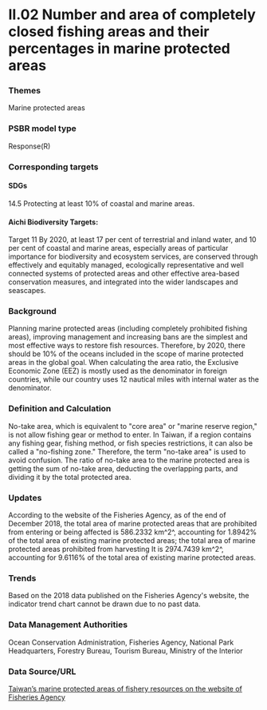 # II.02 Number and area of completely closed fishing areas and their percentages in marine protected areas

<script type="text/javascript" src="http://cdn.mathjax.org/mathjax/latest/MathJax.js?config=TeX-AMS-MML_HTMLorMML"></script>

### Themes
Marine protected areas
### PSBR model type
Response(R)
### Corresponding targets
#### SDGs
14.5 Protecting at least 10% of coastal and marine areas.
#### Aichi Biodiversity Targets:
Target 11 By 2020, at least 17 per cent of terrestrial and inland water, and 10 per cent of coastal and marine areas, especially areas of particular importance for biodiversity and ecosystem services, are conserved through effectively and equitably managed, ecologically representative and well connected systems of protected areas and other effective area-based conservation measures, and integrated into the wider landscapes and seascapes.
### Background
Planning marine protected areas (including completely prohibited fishing areas), improving management and increasing bans are the simplest and most effective ways to restore fish resources. Therefore, by 2020, there should be 10% of the oceans included in the scope of marine protected areas in the global goal. When calculating the area ratio, the Exclusive Economic Zone (EEZ) is mostly used as the denominator in foreign countries, while our country uses 12 nautical miles with internal water as the denominator.
### Definition and Calculation
No-take area, which is equivalent to "core area" or "marine reserve region," is not allow fishing gear or method to enter. In Taiwan, if a region contains any fishing gear, fishing method, or fish species restrictions, it can also be called a "no-fishing zone." Therefore, the term "no-take area" is used to avoid confusion. The ratio of no-take area to the marine protected area is getting the sum of no-take area, deducting the overlapping parts, and dividing it by the total protected area.
### Updates
According to the website of the Fisheries Agency, as of the end of December 2018, the total area of marine protected areas that are prohibited from entering or being affected is 586.2332 km^2^, accounting for 1.8942% of the total area of existing marine protected areas; the total area of marine protected areas prohibited from harvesting It is 2974.7439 km^2^, accounting for 9.6116% of the total area of existing marine protected areas.
### Trends
Based on the 2018 data published on the Fisheries Agency's website, the indicator trend chart cannot be drawn due to no past data.
### Data Management Authorities
Ocean Conservation Administration, Fisheries Agency, National Park Headquarters, Forestry Bureau, Tourism Bureau, Ministry of the Interior
### Data Source/URL
[Taiwan’s marine protected areas of fishery resources on the website of Fisheries Agency](https://www.fa.gov.tw/cht/TaiwanOceansProtectionAreas/content.aspx?id=8&chk=a16db5cf-040f-499d-b76d-1a10ffe134e6&param=pn%3d1)
